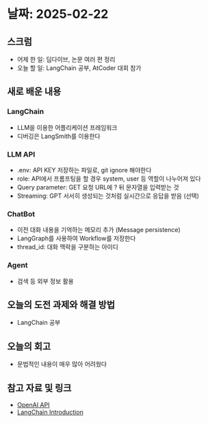 # 날짜: 2025-02-22

## 스크럼
- 어제 한 일: 딥다이브, 논문 여러 편 정리
- 오늘 할 일: LangChain 공부, AtCoder 대회 참가

## 새로 배운 내용
### LangChain
- LLM을 이용한 어플리케이션 프레임워크
- 디버깅은 LangSmith를 이용한다

### LLM API
- .env: API KEY 저장하는 파일로, git ignore 해야한다
- role: API에서 프롬프팅을 할 경우 system, user 등 역할이 나누어져 있다
- Query parameter: GET 요청 URL에 ? 뒤 문자열을 입력받는 것
- Streaming: GPT 서서히 생성되는 것처럼 실시간으로 응답을 받음 (선택)

### ChatBot
- 이전 대화 내용을 기억하는 메모리 추가 (Message persistence)
- LangGraph를 사용하여 Workflow를 저장한다
- thread_id: 대화 맥락을 구분하는 아이디

### Agent
- 검색 등 외부 정보 활용

## 오늘의 도전 과제와 해결 방법
- LangChain 공부

## 오늘의 회고
- 문법적인 내용이 매우 많아 어려웠다

## 참고 자료 및 링크
- [OpenAI API](https://platform.openai.com/docs/overview)
- [LangChain Introduction](https://python.langchain.com/docs/introduction/#tutorials)
